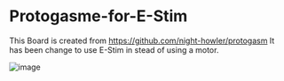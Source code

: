 # Protogasme-for-E-Stim
This Board is created from https://github.com/night-howler/protogasm
It has been change to use E-Stim in stead of using a motor.

![image](https://github.com/puste1/Protogasme-for-E-Stim/blob/2e44da04a47f2ec9632a36b34d55d26fad5b9140/Protogasme%20for%20E-Stim.JPG)
